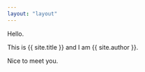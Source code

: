 ```yaml
---
layout: "layout"
---
```


Hello.

This is {{ site.title }} and I am {{ site.author }}.

Nice to meet you.

